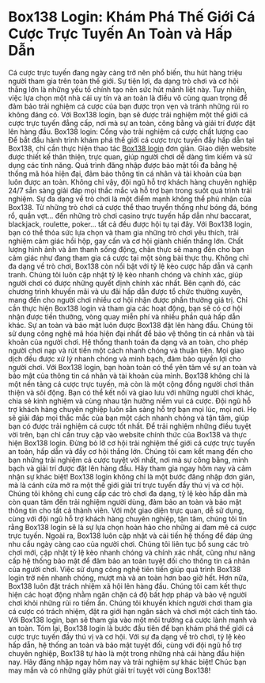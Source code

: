 
 # Box138 Login: Khám Phá Thế Giới Cá Cược Trực Tuyến An Toàn và Hấp Dẫn
Cá cược trực tuyến đang ngày càng trở nên phổ biến, thu hút hàng triệu người tham gia trên toàn thế giới.  Sự tiện lợi, đa dạng trò chơi và cơ hội thắng lớn là những yếu tố chính tạo nên sức hút mãnh liệt này. Tuy nhiên, việc lựa chọn một nhà cái uy tín và an toàn là điều vô cùng quan trọng để đảm bảo trải nghiệm cá cược của bạn được trọn vẹn và tránh những rủi ro không đáng có.  Với Box138 login, bạn sẽ được trải nghiệm một thế giới cá cược trực tuyến đẳng cấp, nơi mà sự an toàn, công bằng và giải trí được đặt lên hàng đầu.
Box138 login: Cổng vào trải nghiệm cá cược chất lượng cao
Để bắt đầu hành trình khám phá thế giới cá cược trực tuyến đầy hấp dẫn tại Box138, chỉ cần thực hiện thao tác [Box138 login](https://box138.cc) đơn giản.  Giao diện website được thiết kế thân thiện, trực quan, giúp người chơi dễ dàng tìm kiếm và sử dụng các tính năng.  Quá trình đăng nhập được bảo mật tối đa bằng hệ thống mã hóa hiện đại, đảm bảo thông tin cá nhân và tài khoản của bạn luôn được an toàn.  Không chỉ vậy, đội ngũ hỗ trợ khách hàng chuyên nghiệp 24/7 sẵn sàng giải đáp mọi thắc mắc và hỗ trợ bạn trong suốt quá trình trải nghiệm.
Sự đa dạng về trò chơi là một điểm mạnh không thể phủ nhận của Box138. Từ những trò chơi cá cược thể thao truyền thống như bóng đá, bóng rổ, quần vợt… đến những trò chơi casino trực tuyến hấp dẫn như baccarat, blackjack, roulette, poker… tất cả đều được hội tụ tại đây.  Với Box138 login, bạn có thể thỏa sức lựa chọn và tham gia những trò chơi yêu thích, trải nghiệm cảm giác hồi hộp, gay cấn và cơ hội giành chiến thắng lớn.  Chất lượng hình ảnh và âm thanh sống động, chân thực sẽ mang đến cho bạn cảm giác như đang tham gia cá cược tại một sòng bài thực thụ.
Không chỉ đa dạng về trò chơi, Box138 còn nổi bật với tỷ lệ kèo cược hấp dẫn và cạnh tranh.  Chúng tôi luôn cập nhật tỷ lệ kèo nhanh chóng và chính xác, giúp người chơi có được những quyết định chính xác nhất.  Bên cạnh đó, các chương trình khuyến mãi và ưu đãi hấp dẫn được tổ chức thường xuyên, mang đến cho người chơi nhiều cơ hội nhận được phần thưởng giá trị.  Chỉ cần thực hiện Box138 login và tham gia các hoạt động, bạn sẽ có cơ hội nhận được tiền thưởng, vòng quay miễn phí và nhiều phần quà hấp dẫn khác.
Sự an toàn và bảo mật luôn được Box138 đặt lên hàng đầu.  Chúng tôi sử dụng công nghệ mã hóa hiện đại nhất để bảo vệ thông tin cá nhân và tài khoản của người chơi.  Hệ thống thanh toán đa dạng và an toàn, cho phép người chơi nạp và rút tiền một cách nhanh chóng và thuận tiện.  Mọi giao dịch đều được xử lý nhanh chóng và minh bạch, đảm bảo quyền lợi cho người chơi.  Với Box138 login, bạn hoàn toàn có thể yên tâm về sự an toàn và bảo mật của thông tin cá nhân và tài khoản của mình.
Box138 không chỉ là một nền tảng cá cược trực tuyến, mà còn là một cộng đồng người chơi thân thiện và sôi động.  Bạn có thể kết nối và giao lưu với những người chơi khác, chia sẻ kinh nghiệm và cùng nhau tận hưởng niềm vui cá cược.  Đội ngũ hỗ trợ khách hàng chuyên nghiệp luôn sẵn sàng hỗ trợ bạn mọi lúc, mọi nơi.  Họ sẽ giải đáp mọi thắc mắc của bạn một cách nhanh chóng và tận tâm, giúp bạn có được trải nghiệm cá cược tốt nhất.
Để trải nghiệm những điều tuyệt vời trên, bạn chỉ cần truy cập vào website chính thức của Box138 và thực hiện Box138 login.  Đừng bỏ lỡ cơ hội trải nghiệm thế giới cá cược trực tuyến an toàn, hấp dẫn và đầy cơ hội thắng lớn.  Chúng tôi cam kết mang đến cho bạn những trải nghiệm cá cược tuyệt vời nhất, nơi mà sự công bằng, minh bạch và giải trí được đặt lên hàng đầu.  Hãy tham gia ngay hôm nay và cảm nhận sự khác biệt!
Box138 login không chỉ là một bước đăng nhập đơn giản, mà là cánh cửa mở ra một thế giới giải trí trực tuyến đầy thú vị và cơ hội.  Chúng tôi không chỉ cung cấp các trò chơi đa dạng, tỷ lệ kèo hấp dẫn mà còn quan tâm đến trải nghiệm người dùng, đảm bảo an toàn và bảo mật thông tin cho tất cả thành viên.  Với một giao diện trực quan, dễ sử dụng, cùng với đội ngũ hỗ trợ khách hàng chuyên nghiệp, tận tâm, chúng tôi tin rằng Box138 login sẽ là sự lựa chọn hoàn hảo cho những ai đam mê cá cược trực tuyến.
Ngoài ra, Box138 luôn cập nhật và cải tiến hệ thống để đáp ứng nhu cầu ngày càng cao của người chơi.  Chúng tôi liên tục bổ sung các trò chơi mới, cập nhật tỷ lệ kèo nhanh chóng và chính xác nhất, cũng như nâng cấp hệ thống bảo mật để đảm bảo an toàn tuyệt đối cho thông tin cá nhân của người chơi.  Việc sử dụng công nghệ tiên tiến giúp quá trình Box138 login trở nên nhanh chóng, mượt mà và an toàn hơn bao giờ hết.
Hơn nữa, Box138 luôn đặt trách nhiệm xã hội lên hàng đầu.  Chúng tôi cam kết thực hiện các hoạt động nhằm ngăn chặn cá độ bất hợp pháp và bảo vệ người chơi khỏi những rủi ro tiềm ẩn.  Chúng tôi khuyến khích người chơi tham gia cá cược có trách nhiệm, đặt ra giới hạn ngân sách và chơi một cách tỉnh táo.  Với Box138 login, bạn sẽ tham gia vào một môi trường cá cược lành mạnh và an toàn.
Tóm lại, Box138 login là bước đầu tiên để bạn khám phá thế giới cá cược trực tuyến đầy thú vị và cơ hội.  Với sự đa dạng về trò chơi, tỷ lệ kèo hấp dẫn, hệ thống an toàn và bảo mật tuyệt đối, cùng với đội ngũ hỗ trợ chuyên nghiệp, Box138 tự hào là một trong những nhà cái hàng đầu hiện nay.  Hãy đăng nhập ngay hôm nay và trải nghiệm sự khác biệt!  Chúc bạn may mắn và có những giây phút giải trí tuyệt vời cùng Box138!
